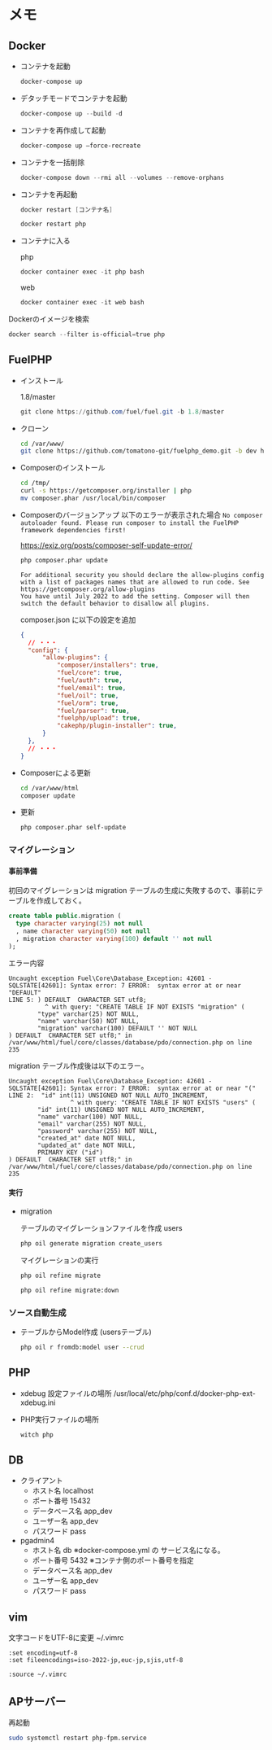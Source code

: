 # メモ

## Docker

- コンテナを起動

    ```powershell
    docker-compose up
    ```

- デタッチモードでコンテナを起動

    ```powershell
    docker-compose up --build -d
    ```

- コンテナを再作成して起動

    ```powershell
    docker-compose up –force-recreate
    ```

- コンテナを一括削除

    ```powershell
    docker-compose down --rmi all --volumes --remove-orphans
    ```

- コンテナを再起動

  ```powershell
  docker restart [コンテナ名]
  ```

  ```powershell
  docker restart php
  ```
<!-- 
  ```powershell
  docker restart fuel_php
  ```
-->

- コンテナに入る

  php

  ```powershell
  docker container exec -it php bash
  ```

  web

  ```powershell
  docker container exec -it web bash
  ```

<!--
  fuel_php

  ```powershell
  docker container exec -it fuel_php bash
  ```

  fuel_web

  ```powershell
  docker container exec -it fuel_web bash
  ```
-->

  Dockerのイメージを検索

  ```powershell
  docker search --filter is-official=true php
  ```

## FuelPHP

- インストール

    <!-- ```sh
    git clone https://github.com/fuel/fuel.git -b 1.8/master
    ``` -->

    1.8/master

    ```powershell
    git clone https://github.com/fuel/fuel.git -b 1.8/master
    ```

- クローン

    ```sh
    cd /var/www/
    git clone https://github.com/tomatono-git/fuelphp_demo.git -b dev html
    ```

- Composerのインストール

  ```sh
  cd /tmp/
  curl -s https://getcomposer.org/installer | php
  mv composer.phar /usr/local/bin/composer
  ```

- Composerのバージョンアップ
  以下のエラーが表示された場合
  `No composer autoloader found. Please run composer to install the FuelPHP framework dependencies first!`
  
  <https://exiz.org/posts/composer-self-update-error/>

  ```sh
  php composer.phar update
  ```  

  ```text
  For additional security you should declare the allow-plugins config with a list of packages names that are allowed to run code. See https://getcomposer.org/allow-plugins
  You have until July 2022 to add the setting. Composer will then switch the default behavior to disallow all plugins.
  ```

  composer.json に以下の設定を追加

  ```json
  {
    // ・・・
    "config": {
        "allow-plugins": {
            "composer/installers": true,
            "fuel/core": true,
            "fuel/auth": true,
            "fuel/email": true,
            "fuel/oil": true,
            "fuel/orm": true,
            "fuel/parser": true,
            "fuelphp/upload": true,
            "cakephp/plugin-installer": true,
        }
    },
    // ・・・
  }  
  ```

<!--
  ```sh
  php -r "copy('https://getcomposer.org/installer', 'composer-setup.php');"
  php -r "if (hash_file('sha384', 'composer-setup.php') === 'e0012edf3e80b6978849f5eff0d4b4e4c79ff1609dd1e613307e16318854d24ae64f26d17af3ef0bf7cfb710ca74755a') { echo 'Installer verified'; } else { echo 'Installer corrupt'; unlink('composer-setup.php'); } echo PHP_EOL;"
  php composer-setup.php
  php -r "unlink('composer-setup.php');"
  ```
-->

- Composerによる更新

  ```sh
  cd /var/www/html
  composer update
  ```

- 更新

  ```sh
  php composer.phar self-update
  ```

### マイグレーション

#### 事前準備

初回のマイグレーションは migration テーブルの生成に失敗するので、事前にテーブルを作成しておく。

```sql
create table public.migration (
  type character varying(25) not null
  , name character varying(50) not null
  , migration character varying(100) default '' not null
);
```

エラー内容

```console
Uncaught exception Fuel\Core\Database_Exception: 42601 - SQLSTATE[42601]: Syntax error: 7 ERROR:  syntax error at or near "DEFAULT"
LINE 5: ) DEFAULT  CHARACTER SET utf8;
          ^ with query: "CREATE TABLE IF NOT EXISTS "migration" (
        "type" varchar(25) NOT NULL,
        "name" varchar(50) NOT NULL,
        "migration" varchar(100) DEFAULT '' NOT NULL
) DEFAULT  CHARACTER SET utf8;" in /var/www/html/fuel/core/classes/database/pdo/connection.php on line 235
```

migration テーブル作成後は以下のエラー。

```console
Uncaught exception Fuel\Core\Database_Exception: 42601 - SQLSTATE[42601]: Syntax error: 7 ERROR:  syntax error at or near "("
LINE 2:  "id" int(11) UNSIGNED NOT NULL AUTO_INCREMENT,
                 ^ with query: "CREATE TABLE IF NOT EXISTS "users" (
        "id" int(11) UNSIGNED NOT NULL AUTO_INCREMENT,
        "name" varchar(100) NOT NULL,
        "email" varchar(255) NOT NULL,
        "password" varchar(255) NOT NULL,
        "created_at" date NOT NULL,
        "updated_at" date NOT NULL,
        PRIMARY KEY ("id")
) DEFAULT  CHARACTER SET utf8;" in /var/www/html/fuel/core/classes/database/pdo/connection.php on line 235
```

#### 実行

- migration

  テーブルのマイグレーションファイルを作成
  users

  ```sh
  php oil generate migration create_users
  ```

  マイグレーションの実行

  ```sh
  php oil refine migrate
  ```

  ```sh
  php oil refine migrate:down
  ```

### ソース自動生成

- テーブルからModel作成 (usersテーブル)

  ```sh
  php oil r fromdb:model user --crud
  ```

## PHP

- xdebug 設定ファイルの場所
    /usr/local/etc/php/conf.d/docker-php-ext-xdebug.ini
- PHP実行ファイルの場所

  ```sh
  witch php
  ```

## DB

- クライアント
  - ホスト名
    localhost
  - ポート番号
    15432
  - データベース名
    app_dev
  - ユーザー名
    app_dev
  - パスワード
    pass
- pgadmin4
  - ホスト名
    db
    <!-- fuel_db -->
    ※docker-compose.yml の サービス名になる。
  - ポート番号
    5432
    ※コンテナ側のポート番号を指定
  - データベース名
    app_dev
  - ユーザー名
    app_dev
  - パスワード
    pass

## vim

文字コードをUTF-8に変更
~/.vimrc

```code
:set encoding=utf-8
:set fileencodings=iso-2022-jp,euc-jp,sjis,utf-8
```

```vim
:source ~/.vimrc
```

## APサーバー

再起動

```sh
sudo systemctl restart php-fpm.service
```
